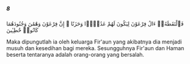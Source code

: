 ##### 8

<span class="ayah">فَٱلْتَقَطَهُۥٓ ءَالُ فِرْعَوْنَ لِيَكُونَ لَهُمْ عَدُوًّۭا وَحَزَنًا ۗ إِنَّ فِرْعَوْنَ وَهَٰمَٰنَ وَجُنُودَهُمَا كَانُوا۟ خَٰطِـِٔينَ</span>

<span class="ayah_translation">Maka dipungutlah ia oleh keluarga Fir'aun yang akibatnya dia menjadi musuh dan kesedihan bagi mereka. Sesungguhnya Fir'aun dan Haman beserta tentaranya adalah orang-orang yang bersalah.</span>
